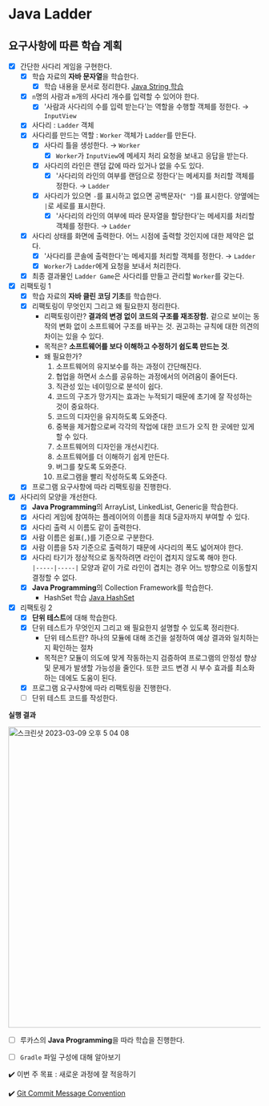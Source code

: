 # Java Ladder

## 요구사항에 따른 학습 계획

- [x] 간단한 사다리 게임을 구현한다.
  - [x] 학습 자료의 **자바 문자열**을 학습한다.
    - [x] 학습 내용을 문서로 정리한다. [Java String 학습](https://velog.io/@yeonise/Java-String)
  - [x] `n`명의 사람과 `m`개의 사다리 개수를 입력할 수 있어야 한다.
    - [x] '사람과 사다리의 수를 입력 받는다'는 역할을 수행할 객체를 정한다. → `InputView`
  - [x] 사다리 : `Ladder` 객체
  - [x] 사다리를 만드는 역할 : `Worker` 객체가 `Ladder`를 만든다.
    - [x] 사다리 틀을 생성한다. → `Worker`
      - [x] `Worker`가 `InputView`에 메세지 처리 요청을 보내고 응답을 받는다.
    - [x] 사다리의 라인은 랜덤 값에 따라 있거나 없을 수도 있다.
      - [x] '사다리의 라인의 여부를 랜덤으로 정한다'는 메세지를 처리할 객체를 정한다. → `Ladder`
    - [x] 사다리가 있으면 `-`를 표시하고 없으면 공백문자(`" "`)를 표시한다. 양옆에는 `|`로 세로를 표시한다.
      - [x] '사다리의 라인의 여부에 따라 문자열을 할당한다'는 메세지를 처리할 객체를 정한다. → `Ladder`
  - [x] 사다리 상태를 화면에 출력한다. 어느 시점에 출력할 것인지에 대한 제약은 없다.
    - [x] '사다리를 콘솔에 출력한다'는 메세지를 처리할 객체를 정한다. → `Ladder`
    - [x] `Worker`가 `Ladder`에게 요청을 보내서 처리한다.
  - [x] 최종 결과물인 `Ladder Game`은 사다리를 만들고 관리할 `Worker`를 갖는다.
  
- [x] 리팩토링 1
  - [x] 학습 자료의 **자바 클린 코딩 기초**를 학습한다.
  - [x] 리팩토링이 무엇인지 그리고 왜 필요한지 정리한다.
    - 리팩토링이란? **결과의 변경 없이 코드의 구조를 재조장함.** 겉으로 보이는 동작의 변화 없이 소프트웨어 구조를 바꾸는 것. 권고하는 규칙에 대한 의견의 차이는 있을 수 있다.
    - 목적은? **소프트웨어를 보다 이해하고 수정하기 쉽도록 만드는 것**.
    - 왜 필요한가?
      1. 소프트웨어의 유지보수를 하는 과정이 간단해진다.
      2. 협업을 하면서 소스를 공유하는 과정에서의 어려움이 줄어든다.
      3. 직관성 있는 네이밍으로 분석이 쉽다.
      4. 코드의 구조가 망가지는 효과는 누적되기 때문에 초기에 잘 작성하는 것이 중요하다.
      5. 코드의 디자인을 유지하도록 도와준다.
      6. 중복을 제거함으로써 각각의 작업에 대한 코드가 오직 한 곳에만 있게 할 수 있다.
      7. 소프트웨어의 디자인을 개선시킨다.
      8. 소프트웨어를 더 이해하기 쉽게 만든다.
      9. 버그를 찾도록 도와준다.
      10. 프로그램을 빨리 작성하도록 도와준다.
  - [x] 프로그램 요구사항에 따라 리팩토링을 진행한다.

- [x] 사다리의 모양을 개선한다.
  - [x] **Java Programming**의 ArrayList, LinkedList, Generic을 학습한다. 
  - [x] 사다리 게임에 참여하는 플레이어의 이름을 최대 5글자까지 부여할 수 있다.
  - [x] 사다리 출력 시 이름도 같이 출력한다.
  - [x] 사람 이름은 쉼표(`,`)를 기준으로 구분한다.
  - [x] 사람 이름을 5자 기준으로 출력하기 때문에 사다리의 폭도 넓어져야 한다.
  - [x] 사다리 타기가 정상적으로 동작하려면 라인이 겹치지 않도록 해야 한다.  
    `|-----|-----|` 모양과 같이 가로 라인이 겹치는 경우 어느 방향으로 이동할지 결정할 수 없다.
  - [x] **Java Programming**의 Collection Framework를 학습한다.
    - HashSet 학습 [Java HashSet](https://velog.io/@yeonise/Java-HashSet) 

- [x] 리팩토링 2
  - [x] **단위 테스트**에 대해 학습한다.
  - [x] 단위 테스트가 무엇인지 그리고 왜 필요한지 설명할 수 있도록 정리한다.
      - 단위 테스트란? 하나의 모듈에 대해 조건을 설정하여 예상 결과와 일치하는지 확인하는 절차
      - 목적은? 모듈이 의도에 맞게 작동하는지 검증하여 프로그램의 안정성 향상 및 문제가 발생할 가능성을 줄인다. 또한 코드 변경 시 부수 효과를 최소화하는 데에도 도움이 된다.
  - [x] 프로그램 요구사항에 따라 리팩토링을 진행한다.
  - [ ] 단위 테스트 코드를 작성한다.

**실행 결과**

<img width="600" alt="스크린샷 2023-03-09 오후 5 04 08" src="https://user-images.githubusercontent.com/105152276/223959186-aa4257c3-3cbb-4d60-a3f3-dfefed93c23c.png">

- [ ] 루카스의 **Java Programming**을 따라 학습을 진행한다.

- [ ] `Gradle` 파일 구성에 대해 알아보기

✔️ 이번 주 목표 : 새로운 과정에 잘 적응하기

✔️ [Git Commit Message Convention](https://doublesprogramming.tistory.com/256)
